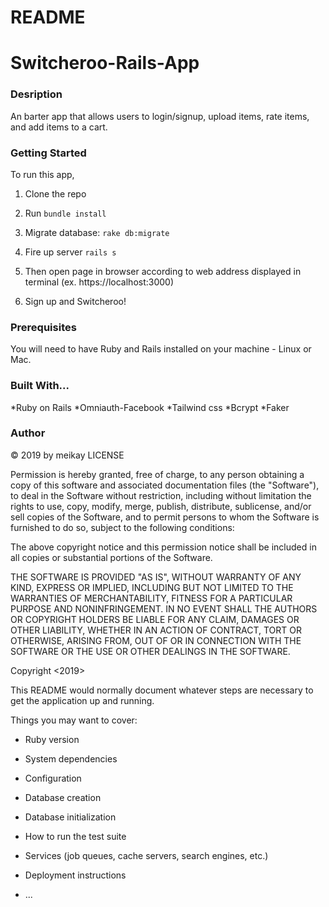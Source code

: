 # README
<h1>Switcheroo-Rails-App</h1>

<h3>Desription</h3>

An barter app that allows users to login/signup, upload items, rate items, and add items to a cart. 

<h3>Getting Started</h3>

To run this app, 

1. Clone the repo 
2. Run
    `bundle install`
3. Migrate database:
    `rake db:migrate`
4. Fire up server
    `rails s`
5. Then open page in browser according to web address displayed in terminal (ex. https://localhost:3000)

6. Sign up and Switcheroo!


<h3>Prerequisites</h3>

You will need to have Ruby and Rails installed on your machine - Linux or Mac.

<h3>Built With...</h3>

*Ruby on Rails *Omniauth-Facebook *Tailwind css *Bcrypt *Faker

<h3>Author</h3>

© 2019 by meikay
LICENSE

Permission is hereby granted, free of charge, to any person obtaining a copy of this software and associated documentation files (the "Software"), to deal in the Software without restriction, including without limitation the rights to use, copy, modify, merge, publish, distribute, sublicense, and/or sell copies of the Software, and to permit persons to whom the Software is furnished to do so, subject to the following conditions:

The above copyright notice and this permission notice shall be included in all copies or substantial portions of the Software.

THE SOFTWARE IS PROVIDED "AS IS", WITHOUT WARRANTY OF ANY KIND, EXPRESS OR IMPLIED, INCLUDING BUT NOT LIMITED TO THE WARRANTIES OF MERCHANTABILITY, FITNESS FOR A PARTICULAR PURPOSE AND NONINFRINGEMENT. IN NO EVENT SHALL THE AUTHORS OR COPYRIGHT HOLDERS BE LIABLE FOR ANY CLAIM, DAMAGES OR OTHER LIABILITY, WHETHER IN AN ACTION OF CONTRACT, TORT OR OTHERWISE, ARISING FROM, OUT OF OR IN CONNECTION WITH THE SOFTWARE OR THE USE OR OTHER DEALINGS IN THE SOFTWARE.

Copyright <2019>



This README would normally document whatever steps are necessary to get the
application up and running.

Things you may want to cover:

* Ruby version

* System dependencies

* Configuration

* Database creation

* Database initialization

* How to run the test suite

* Services (job queues, cache servers, search engines, etc.)

* Deployment instructions

* ...
